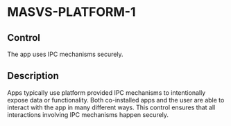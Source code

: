 # MASVS-PLATFORM-1

## Control

The app uses IPC mechanisms securely.

## Description

Apps typically use platform provided IPC mechanisms to intentionally expose data or functionality. Both co-installed apps and the user are able to interact with the app in many different ways. This control ensures that all interactions involving IPC mechanisms happen securely.
